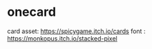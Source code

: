 # onecard

card asset: https://spicygame.itch.io/cards
font : https://monkopus.itch.io/stacked-pixel